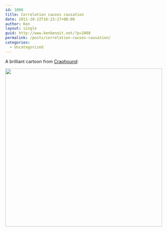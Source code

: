 ```yaml
---
id: 1008
title: Correlation causes causation
date: 2011-10-22T16:23:17+00:00
author: Ken
layout: single
guid: http://www.kenbenoit.net/?p=1008
permalink: /posts/correlation-causes-causation/
categories:
  - Uncategorized
---
```


  A brilliant cartoon from [Craphound](http://craphound.com/):


<img class="alignleft" title="Correlation causes causation, from Craphound.com" src="http://craphound.com/images/2010-09-27-Correlation-Loves-Causation.png.jpg" alt="" width="500" height="505" />
